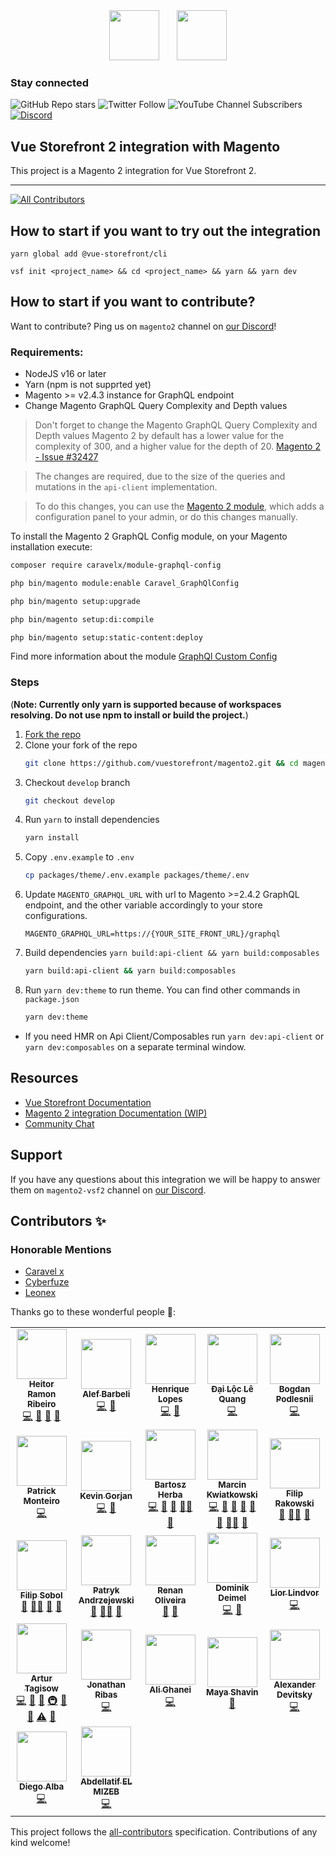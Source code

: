 <div align="center">
<img src="https://user-images.githubusercontent.com/1626923/137092657-fb398d20-b592-4661-a1f9-4135db0b61d5.png" height="80px"/>  <img src="https://upload.wikimedia.org/wikipedia/commons/thumb/5/55/Magento_Logo.svg/2560px-Magento_Logo.svg.png" height="80px"/>
</div>


### Stay connected

![GitHub Repo stars](https://img.shields.io/github/stars/vuestorefront/vue-storefront?style=social)
![Twitter Follow](https://img.shields.io/twitter/follow/vuestorefront?style=social)
![YouTube Channel Subscribers](https://img.shields.io/youtube/channel/subscribers/UCkm1F3Cglty3CE1QwKQUhhg?style=social)
[![Discord](https://img.shields.io/discord/770285988244750366?label=join%20discord&logo=Discord&logoColor=white)](https://discord.vuestorefront.io)


## Vue Storefront 2 integration with Magento

This project is a Magento 2 integration for Vue Storefront 2.

<hr />

<!-- ALL-CONTRIBUTORS-BADGE:START - Do not remove or modify this section -->
[![All Contributors](https://img.shields.io/badge/all_contributors-22-orange.svg?style=flat-square)](#contributors-)
<!-- ALL-CONTRIBUTORS-BADGE:END -->

## How to start if you want to try out the integration

```
yarn global add @vue-storefront/cli
```
```
vsf init <project_name> && cd <project_name> && yarn && yarn dev
```

## How to start if you want to contribute?

Want to contribute? Ping us on `magento2` channel on [our Discord](http://discord.vuestorefront.io)!

### Requirements:
- NodeJS v16 or later
- Yarn (npm is not supprted yet)
- Magento >= v2.4.3 instance for GraphQL endpoint
- Change Magento GraphQL Query Complexity and Depth values

> Don't forget to change the Magento GraphQL Query Complexity and Depth values
Magento 2 by default has a lower value for the complexity of 300, and a higher value for the depth of 20. [Magento 2 - Issue #32427](https://github.com/magento/magento2/issues/32427#issuecomment-860478483)

>The changes are required, due to the size of the queries and mutations in the `api-client` implementation.

>To do this changes, you can use the [Magento 2 module](https://github.com/caravelx/module-graphql-config), which adds a configuration panel to your admin, or do this changes manually.


To install the Magento 2 GraphQL Config module, on your Magento installation execute:

```bash
composer require caravelx/module-graphql-config

php bin/magento module:enable Caravel_GraphQlConfig

php bin/magento setup:upgrade

php bin/magento setup:di:compile

php bin/magento setup:static-content:deploy
```

Find more information about the module [GraphQl Custom Config](https://github.com/caravelx/module-graphql-config)

### Steps
(<b>Note: Currently only yarn is supported because of workspaces resolving. Do not use npm to install or build the project.</b>)
1. [Fork the repo](https://docs.github.com/en/get-started/quickstart/fork-a-repo)
2. Clone your fork of the repo
    ```bash
    git clone https://github.com/vuestorefront/magento2.git && cd magento2
    ```
3. Checkout `develop` branch
    ```bash
    git checkout develop
    ```
4. Run `yarn` to install dependencies
    ```bash
    yarn install
    ```
5. Copy `.env.example` to `.env`
    ```bash
    cp packages/theme/.env.example packages/theme/.env
    ```
6. Update `MAGENTO_GRAPHQL_URL` with url to Magento >=2.4.2 GraphQL endpoint, and the other variable accordingly to your store configurations.
    ```
    MAGENTO_GRAPHQL_URL=https://{YOUR_SITE_FRONT_URL}/graphql
    ```
7. Build dependencies `yarn build:api-client && yarn build:composables`
    ```bash
    yarn build:api-client && yarn build:composables
    ```
8. Run `yarn dev:theme` to run theme. You can find other commands in `package.json`
    ```bash
    yarn dev:theme
    ```
- If you need HMR on Api Client/Composables run `yarn dev:api-client` or `yarn dev:composables` on a separate terminal window.

## Resources

- [Vue Storefront Documentation](https://docs.vuestorefront.io/v2/)
- [Magento 2 integration Documentation (WIP)](https://docs.vuestorefront.io/magento)
- [Community Chat](http://discord.vuestorefront.io)

## Support

If you have any questions about this integration we will be happy to answer them on  `magento2-vsf2` channel on [our Discord](http://discord.vuestorefront.io).

## Contributors ✨

### Honorable Mentions
- [Caravel x](https://www.caravelx.com/)
- [Cyberfuze](https://cyberfuze.com/)
- [Leonex](https://www.leonex.de/)

Thanks go to these wonderful people 🙌:

<!-- ALL-CONTRIBUTORS-LIST:START - Do not remove or modify this section -->
<!-- prettier-ignore-start -->
<!-- markdownlint-disable -->
<table>
  <tr>
    <td align="center"><a href="https://github.com/bloodf"><img src="https://avatars.githubusercontent.com/u/1626923?v=4?s=80" width="80px;" alt=""/><br /><sub><b>Heitor Ramon Ribeiro</b></sub></a><br /><a href="https://github.com/vuestorefront/magento2/commits?author=bloodf" title="Code">💻</a> <a href="#maintenance-bloodf" title="Maintenance">🚧</a> <a href="https://github.com/vuestorefront/magento2/commits?author=bloodf" title="Documentation">📖</a> <a href="#projectManagement-bloodf" title="Project Management">📆</a></td>
    <td align="center"><a href="https://github.com/alefbarbeli"><img src="https://avatars.githubusercontent.com/u/7727647?v=4?s=80" width="80px;" alt=""/><br /><sub><b>Alef Barbeli</b></sub></a><br /><a href="https://github.com/vuestorefront/magento2/commits?author=alefbarbeli" title="Code">💻</a> <a href="https://github.com/vuestorefront/magento2/commits?author=alefbarbeli" title="Documentation">📖</a></td>
    <td align="center"><a href="https://github.com/hcmlopes"><img src="https://avatars.githubusercontent.com/u/20449158?v=4?s=80" width="80px;" alt=""/><br /><sub><b>Henrique Lopes</b></sub></a><br /><a href="https://github.com/vuestorefront/magento2/commits?author=hcmlopes" title="Code">💻</a> <a href="https://github.com/vuestorefront/magento2/commits?author=hcmlopes" title="Documentation">📖</a></td>
    <td align="center"><a href="https://github.com/DaiLoc5698"><img src="https://avatars.githubusercontent.com/u/76195735?v=4?s=80" width="80px;" alt=""/><br /><sub><b>Đại Lộc Lê Quang</b></sub></a><br /><a href="https://github.com/vuestorefront/magento2/commits?author=DaiLoc5698" title="Code">💻</a></td>
    <td align="center"><a href="https://github.com/zfmaster"><img src="https://avatars.githubusercontent.com/u/10129233?v=4?s=80" width="80px;" alt=""/><br /><sub><b>Bogdan Podlesnii</b></sub></a><br /><a href="https://github.com/vuestorefront/magento2/commits?author=zfmaster" title="Code">💻</a></td>
  </tr>
  <tr>
    <td align="center"><a href="https://github.com/patrickmonteiro"><img src="https://avatars.githubusercontent.com/u/13258255?v=4?s=80" width="80px;" alt=""/><br /><sub><b>Patrick Monteiro</b></sub></a><br /><a href="https://github.com/vuestorefront/magento2/commits?author=patrickmonteiro" title="Code">💻</a></td>
    <td align="center"><a href="https://github.com/KevinGorjan"><img src="https://avatars.githubusercontent.com/u/789614?v=4?s=80" width="80px;" alt=""/><br /><sub><b>Kevin Gorjan</b></sub></a><br /><a href="https://github.com/vuestorefront/magento2/commits?author=kevingorjan" title="Code">💻</a> <a href="https://github.com/vuestorefront/magento2/commits?author=kevingorjan" title="Documentation">📖</a></td>
    <td align="center"><a href="https://github.com/bartoszherba"><img src="https://avatars.githubusercontent.com/u/16045377?v=4?s=80" width="80px;" alt=""/><br /><sub><b>Bartosz Herba</b></sub></a><br /><a href="https://github.com/vuestorefront/magento2/commits?author=bartoszherba" title="Code">💻</a> <a href="https://github.com/vuestorefront/magento2/commits?author=bartoszherba" title="Documentation">📖</a> <a href="#maintenance-bartoszherba" title="Maintenance">🚧</a> <a href="#mentoring-bartoszherba" title="Mentoring">🧑‍🏫</a> <a href="https://github.com/vuestorefront/magento2/pulls?q=is%3Apr+reviewed-by%3Abartoszherba" title="Reviewed Pull Requests">👀</a></td>
    <td align="center"><a href="https://github.com/Frodigo"><img src="https://avatars.githubusercontent.com/u/11998249?v=4?s=80" width="80px;" alt=""/><br /><sub><b>Marcin Kwiatkowski</b></sub></a><br /><a href="https://github.com/vuestorefront/magento2/commits?author=Frodigo" title="Code">💻</a> <a href="#projectManagement-Frodigo" title="Project Management">📆</a> <a href="#business-Frodigo" title="Business development">💼</a> <a href="https://github.com/vuestorefront/magento2/commits?author=Frodigo" title="Documentation">📖</a> <a href="#ideas-Frodigo" title="Ideas, Planning, & Feedback">🤔</a> <a href="#maintenance-Frodigo" title="Maintenance">🚧</a> <a href="#mentoring-Frodigo" title="Mentoring">🧑‍🏫</a> <a href="https://github.com/vuestorefront/magento2/pulls?q=is%3Apr+reviewed-by%3AFrodigo" title="Reviewed Pull Requests">👀</a></td>
    <td align="center"><a href="https://github.com/filrak"><img src="https://avatars.githubusercontent.com/u/15185752?v=4?s=80" width="80px;" alt=""/><br /><sub><b>Filip Rakowski</b></sub></a><br /><a href="#question-filrak" title="Answering Questions">💬</a> <a href="#mentoring-filrak" title="Mentoring">🧑‍🏫</a> <a href="https://github.com/vuestorefront/magento2/pulls?q=is%3Apr+reviewed-by%3Afilrak" title="Reviewed Pull Requests">👀</a></td>
  </tr>
  <tr>
    <td align="center"><a href="https://github.com/filipsobol"><img src="https://avatars.githubusercontent.com/u/4145208?v=4?s=80" width="80px;" alt=""/><br /><sub><b>Filip Sobol</b></sub></a><br /><a href="#question-filipsobol" title="Answering Questions">💬</a> <a href="#mentoring-filipsobol" title="Mentoring">🧑‍🏫</a> <a href="https://github.com/vuestorefront/magento2/pulls?q=is%3Apr+reviewed-by%3Afilipsobol" title="Reviewed Pull Requests">👀</a> <a href="https://github.com/vuestorefront/magento2/commits?author=filipsobol" title="Documentation">📖</a></td>
    <td align="center"><a href="https://github.com/andrzejewsky"><img src="https://avatars.githubusercontent.com/u/7943292?v=4?s=80" width="80px;" alt=""/><br /><sub><b>Patryk Andrzejewski</b></sub></a><br /><a href="#question-andrzejewsky" title="Answering Questions">💬</a> <a href="#mentoring-andrzejewsky" title="Mentoring">🧑‍🏫</a> <a href="https://github.com/vuestorefront/magento2/pulls?q=is%3Apr+reviewed-by%3Aandrzejewsky" title="Reviewed Pull Requests">👀</a></td>
    <td align="center"><a href="https://github.com/renanoliveira0"><img src="https://avatars.githubusercontent.com/u/1081576?v=4?s=80" width="80px;" alt=""/><br /><sub><b>Renan Oliveira</b></sub></a><br /><a href="#tool-renanoliveira0" title="Tools">🔧</a> <a href="#plugin-renanoliveira0" title="Plugin/utility libraries">🔌</a></td>
    <td align="center"><a href="https://github.com/domideimel"><img src="https://avatars.githubusercontent.com/u/32941053?v=4?s=80" width="80px;" alt=""/><br /><sub><b>Dominik Deimel</b></sub></a><br /><a href="https://github.com/vuestorefront/magento2/commits?author=domideimel" title="Code">💻</a> <a href="https://github.com/vuestorefront/magento2/commits?author=domideimel" title="Documentation">📖</a></td>
    <td align="center"><a href="https://github.com/LiorLindvor"><img src="https://avatars.githubusercontent.com/u/6757942?v=4?s=80" width="80px;" alt=""/><br /><sub><b>Lior Lindvor</b></sub></a><br /><a href="https://github.com/vuestorefront/magento2/commits?author=LiorLindvor" title="Code">💻</a></td>
  </tr>
  <tr>
    <td align="center"><a href="https://github.com/sethidden"><img src="https://avatars.githubusercontent.com/u/5359825?v=4?s=80" width="80px;" alt=""/><br /><sub><b>Artur Tagisow</b></sub></a><br /><a href="https://github.com/vuestorefront/magento2/commits?author=sethidden" title="Code">💻</a> <a href="#question-sethidden" title="Answering Questions">💬</a> <a href="#ideas-sethidden" title="Ideas, Planning, & Feedback">🤔</a> <a href="#infra-sethidden" title="Infrastructure (Hosting, Build-Tools, etc)">🚇</a> <a href="#maintenance-sethidden" title="Maintenance">🚧</a> <a href="https://github.com/vuestorefront/magento2/pulls?q=is%3Apr+reviewed-by%3Asethidden" title="Reviewed Pull Requests">👀</a> <a href="https://github.com/vuestorefront/magento2/commits?author=sethidden" title="Tests">⚠️</a> <a href="#tool-sethidden" title="Tools">🔧</a></td>
    <td align="center"><a href="https://github.com/jonathanribas"><img src="https://avatars.githubusercontent.com/u/3003782?v=4?s=80" width="80px;" alt=""/><br /><sub><b>Jonathan Ribas</b></sub></a><br /><a href="https://github.com/vuestorefront/magento2/commits?author=jonathanribas" title="Code">💻</a></td>
    <td align="center"><a href="https://github.com/Aliaaaam"><img src="https://avatars.githubusercontent.com/u/88658555?v=4?s=80" width="80px;" alt=""/><br /><sub><b>Ali Ghanei</b></sub></a><br /><a href="https://github.com/vuestorefront/magento2/commits?author=Aliaaaam" title="Code">💻</a></td>
    <td align="center"><a href="https://github.com/mayashavin"><img src="https://avatars.githubusercontent.com/u/6650139?v=4?s=80" width="80px;" alt=""/><br /><sub><b>Maya Shavin</b></sub></a><br /><a href="https://github.com/vuestorefront/magento2/commits?author=mayashavin" title="Documentation">📖</a></td>
    <td align="center"><a href="https://github.com/AlexanderDevitsky"><img src="https://avatars.githubusercontent.com/u/14941520?v=4?s=80" width="80px;" alt=""/><br /><sub><b>Alexander Devitsky</b></sub></a><br /><a href="https://github.com/vuestorefront/magento2/commits?author=AlexanderDevitsky" title="Code">💻</a></td>
  </tr>
  <tr>
    <td align="center"><a href="https://github.com/Diegoalbag"><img src="https://avatars.githubusercontent.com/u/72459310?v=4?s=80" width="80px;" alt=""/><br /><sub><b>Diego Alba</b></sub></a><br /><a href="https://github.com/vuestorefront/magento2/commits?author=Diegoalbag" title="Code">💻</a></td>
    <td align="center"><a href="https://github.com/aelmizeb"><img src="https://avatars.githubusercontent.com/u/19288561?v=4?s=80" width="80px;" alt=""/><br /><sub><b>Abdellatif EL MIZEB</b></sub></a><br /><a href="https://github.com/vuestorefront/magento2/commits?author=aelmizeb" title="Code">💻</a></td>
  </tr>
</table>

<!-- markdownlint-restore -->
<!-- prettier-ignore-end -->

<!-- ALL-CONTRIBUTORS-LIST:END -->

This project follows the [all-contributors](https://github.com/all-contributors/all-contributors) specification. Contributions of any kind welcome!

